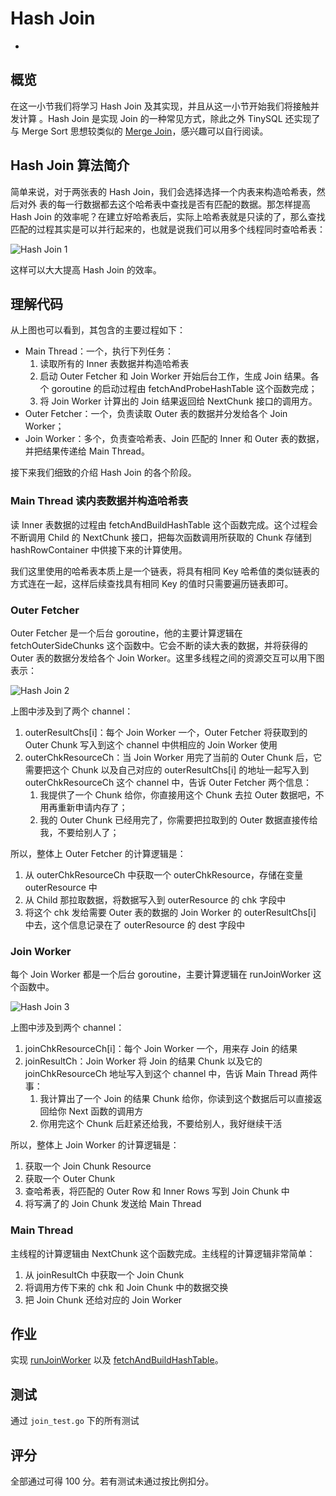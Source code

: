 # Hash Join
-
## 概览

在这一小节我们将学习 Hash Join 及其实现，并且从这一小节开始我们将接触并发计算
。Hash Join 是实现 Join 的一种常见方式，除此之外 TinySQL 还实现了与 Merge Sort 思想较类似的 [Merge Join](https://github.com/pingcap-incubator/tinysql/blob/course/executor/merge_join.go#L24)，感兴趣可以自行阅读。

## Hash Join 算法简介

简单来说，对于两张表的 Hash Join，我们会选择选择一个内表来构造哈希表，然后对外 表的每一行数据都去这个哈希表中查找是否有匹配的数据。那怎样提高 Hash Join 的效率呢？在建立好哈希表后，实际上哈希表就是只读的了，那么查找匹配的过程其实是可以并行起来的，也就是说我们可以用多个线程同时查哈希表：

![Hash Join 1](./imgs/proj3-part2-1.png)

这样可以大大提高 Hash Join 的效率。

## 理解代码

从上图也可以看到，其包含的主要过程如下：

- Main Thread：一个，执行下列任务：
	1. 读取所有的 Inner 表数据并构造哈希表
	2. 启动 Outer Fetcher 和 Join Worker 开始后台工作，生成 Join 结果。各个 goroutine 的启动过程由 fetchAndProbeHashTable 这个函数完成；
	3. 将 Join Worker 计算出的 Join 结果返回给 NextChunk 接口的调用方。
- Outer Fetcher：一个，负责读取 Outer 表的数据并分发给各个 Join Worker；
- Join Worker：多个，负责查哈希表、Join 匹配的 Inner 和 Outer 表的数据，并把结果传递给 Main Thread。

接下来我们细致的介绍 Hash Join 的各个阶段。

### Main Thread 读内表数据并构造哈希表

读 Inner 表数据的过程由 fetchAndBuildHashTable 这个函数完成。这个过程会不断调用 Child 的 NextChunk 接口，把每次函数调用所获取的 Chunk 存储到 hashRowContainer 中供接下来的计算使用。

我们这里使用的哈希表本质上是一个链表，将具有相同 Key 哈希值的类似链表的方式连在一起，这样后续查找具有相同 Key 的值时只需要遍历链表即可。

### Outer Fetcher

Outer Fetcher 是一个后台 goroutine，他的主要计算逻辑在 fetchOuterSideChunks 这个函数中。它会不断的读大表的数据，并将获得的 Outer 表的数据分发给各个 Join Worker。这里多线程之间的资源交互可以用下图表示：

![Hash Join 2](./imgs/proj3-part2-2.jpg)

上图中涉及到了两个 channel：

1. outerResultChs[i]：每个 Join Worker 一个，Outer Fetcher 将获取到的 Outer Chunk 写入到这个 channel 中供相应的 Join Worker 使用
2. outerChkResourceCh：当 Join Worker 用完了当前的 Outer Chunk 后，它需要把这个 Chunk 以及自己对应的 outerResultChs[i] 的地址一起写入到 outerChkResourceCh 这个 channel 中，告诉 Outer Fetcher 两个信息：
	1. 我提供了一个 Chunk 给你，你直接用这个 Chunk 去拉 Outer 数据吧，不用再重新申请内存了；
	2. 我的 Outer Chunk 已经用完了，你需要把拉取到的 Outer 数据直接传给我，不要给别人了；

所以，整体上 Outer Fetcher 的计算逻辑是：

1. 从 outerChkResourceCh 中获取一个 outerChkResource，存储在变量 outerResource 中
2. 从 Child 那拉取数据，将数据写入到 outerResource 的 chk 字段中
3. 将这个 chk 发给需要 Outer 表的数据的 Join Worker 的 outerResultChs[i] 中去，这个信息记录在了 outerResource 的 dest 字段中

### Join Worker

每个 Join Worker 都是一个后台 goroutine，主要计算逻辑在 runJoinWorker 这个函数中。

![Hash Join 3](./imgs/proj3-part2-3.jpg)

上图中涉及到两个 channel：

1. joinChkResourceCh[i]：每个 Join Worker 一个，用来存 Join 的结果
2. joinResultCh：Join Worker 将 Join 的结果 Chunk 以及它的 joinChkResourceCh 地址写入到这个 channel 中，告诉 Main Thread 两件事：
	1. 我计算出了一个 Join 的结果 Chunk 给你，你读到这个数据后可以直接返回给你 Next 函数的调用方
	2. 你用完这个 Chunk 后赶紧还给我，不要给别人，我好继续干活


所以，整体上 Join Worker 的计算逻辑是：

1. 获取一个 Join Chunk Resource
2. 获取一个 Outer Chunk
3. 查哈希表，将匹配的 Outer Row 和 Inner Rows 写到 Join Chunk 中
4. 将写满了的 Join Chunk 发送给 Main Thread

### Main Thread

主线程的计算逻辑由 NextChunk 这个函数完成。主线程的计算逻辑非常简单：

1. 从 joinResultCh 中获取一个 Join Chunk 
2. 将调用方传下来的 chk 和 Join Chunk 中的数据交换
3. 把 Join Chunk 还给对应的 Join Worker

## 作业

实现 [runJoinWorker](https://github.com/pingcap-incubator/tinysql/blob/course/executor/join.go#L243) 以及 [fetchAndBuildHashTable](https://github.com/pingcap-incubator/tinysql/blob/course/executor/join.go#L148)。

## 测试

通过 `join_test.go` 下的所有测试

## 评分

全部通过可得 100 分。若有测试未通过按比例扣分。

